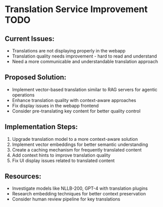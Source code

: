 # Translation Service Improvement TODO

## Current Issues:
- Translations are not displaying properly in the webapp
- Translation quality needs improvement - hard to read and understand
- Need a more communicable and understandable translation approach

## Proposed Solution:
- Implement vector-based translation similar to RAG servers for agentic operations
- Enhance translation quality with context-aware approaches
- Fix display issues in the webapp frontend
- Consider pre-translating key content for better quality control

## Implementation Steps:
1. Upgrade translation model to a more context-aware solution
2. Implement vector embeddings for better semantic understanding
3. Create a caching mechanism for frequently translated content
4. Add context hints to improve translation quality
5. Fix UI display issues related to translated content

## Resources:
- Investigate models like NLLB-200, GPT-4 with translation plugins
- Research embedding techniques for better context preservation
- Consider human review pipeline for key translations